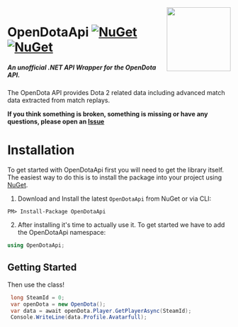 <img align="right" width="144" height="144" src="https://www.opendota.com/assets/images/icons/icon-144x144.png">

# OpenDotaApi [![NuGet](https://img.shields.io/nuget/v/OpenDotaApi?style=flat-square)](https://www.nuget.org/packages/OpenDotaApi) [![NuGet](https://img.shields.io/github/workflow/status/sominola/opendota-api/.NET?style=flat-square)](https://github.com/sominola/OpenDota-API/actions)

##### An unofficial .NET API Wrapper for the OpenDota API.

The OpenDota API provides Dota 2 related data including advanced match data extracted from match replays.

**If you think something is broken, something is missing or have any questions, please open an [Issue](https://github.com/sominola/OpenDota-API/issues)**

# Installation
To get started with OpenDotaApi first you will need to get the library itself. The easiest way to do this is to install the package into your project using  [NuGet](https://www.nuget.org/packages/OpenDotaApi/). 
1. Download and Install the latest `OpenDotaApi` from NuGet or via CLI:

```
PM> Install-Package OpenDotaApi
```

2. After installing it's time to actually use it. To get started we have to add the OpenDotaApi namespace:

```csharp
using OpenDotaApi;
```
## Getting Started
Then use the class! 
````csharp
 long SteamId = 0;
 var openDota = new OpenDota();
 var data = await openDota.Player.GetPlayerAsync(SteamId);
 Console.WriteLine(data.Profile.Avatarfull);
````
